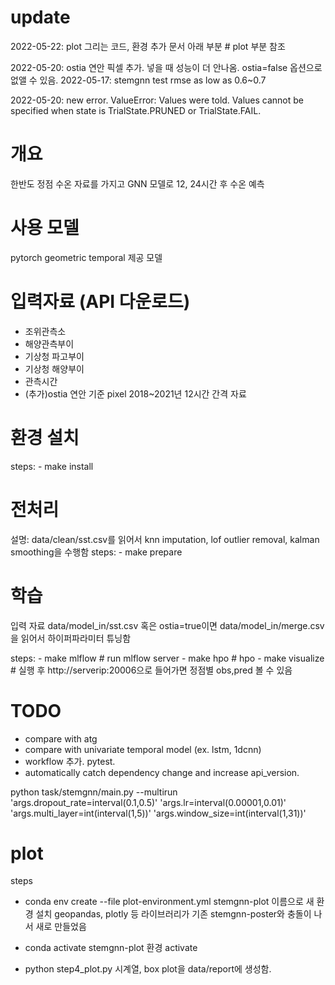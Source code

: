 # update
2022-05-22: plot 그리는 코드, 환경 추가
문서 아래 부분  # plot 부분 참조

2022-05-20: ostia 연안 픽셀 추가. 넣을 때 성능이 더 안나옴. ostia=false 옵션으로 없앨 수 있음.
2022-05-17: stemgnn test rmse as low as 0.6~0.7

2022-05-20: new error.
ValueError: Values were told. Values cannot be specified when state is TrialState.PRUNED or TrialState.FAIL.


# 개요
한반도 정점 수온 자료를 가지고 GNN 모델로 12, 24시간 후 수온 예측 

# 사용 모델 
pytorch geometric temporal 제공 모델

# 입력자료 (API 다운로드)
- 조위관측소
- 해양관측부이
- 기상청 파고부이
- 기상청 해양부이
- 관측시간
- (추가)ostia 연안 기준 pixel
2018~2021년 12시간 간격 자료

# 환경 설치
steps:
    - make install

# 전처리 
설명: data/clean/sst.csv를 읽어서 knn imputation, lof outlier removal, kalman smoothing을 수행함
steps:
    - make prepare

# 학습

입력 자료 data/model_in/sst.csv 혹은 ostia=true이면 data/model_in/merge.csv
을 읽어서 하이퍼파라미터 튜닝함


steps:
    - make mlflow # run mlflow server
    - make hpo # hpo
    - make visualize # 실행 후 http://serverip:20006으로 들어가면 정점별 obs,pred 볼 수 있음



# TODO
- compare with atg
- compare with univariate temporal model (ex. lstm, 1dcnn)
- workflow 추가. pytest.
- automatically catch dependency change and increase api_version.

python task/stemgnn/main.py --multirun 'args.dropout_rate=interval(0.1,0.5)' 'args.lr=interval(0.00001,0.01)' 'args.multi_layer=int(interval(1,5))' 'args.window_size=int(interval(1,31))'


# plot
steps
- conda env create --file plot-environment.yml
stemgnn-plot 이름으로 새 환경 설치
geopandas, plotly  등 라이브러리가 기존 stemgnn-poster와 충돌이 나서 새로 만들었음

- conda activate stemgnn-plot
환경 activate

- python step4_plot.py
시계열, box plot을 data/report에 생성함.








